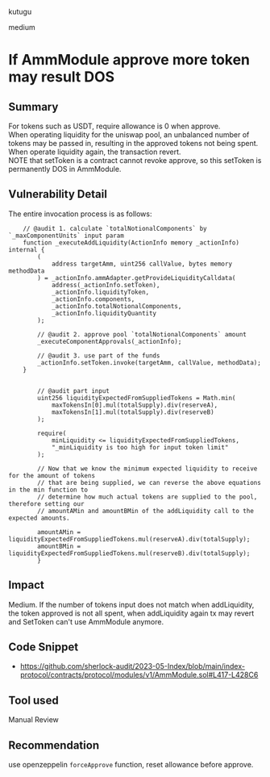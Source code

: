 kutugu

medium

# If AmmModule approve more token may result DOS

## Summary

For tokens such as USDT, require allowance is 0 when approve.      
When operating liquidity for the uniswap pool, an unbalanced number of tokens may be passed in, resulting in the approved tokens not being spent. When operate liquidity again, the transaction revert.    
NOTE that setToken is a contract cannot revoke approve, so this setToken is permanently DOS in AmmModule.    

## Vulnerability Detail

The entire invocation process is as follows:  

```solidity
    // @audit 1. calculate `totalNotionalComponents` by `_maxComponentUnits` input param
    function _executeAddLiquidity(ActionInfo memory _actionInfo) internal {
        (
            address targetAmm, uint256 callValue, bytes memory methodData
        ) = _actionInfo.ammAdapter.getProvideLiquidityCalldata(
            address(_actionInfo.setToken),
            _actionInfo.liquidityToken,
            _actionInfo.components,
            _actionInfo.totalNotionalComponents,
            _actionInfo.liquidityQuantity
        );

        // @audit 2. approve pool `totalNotionalComponents` amount
        _executeComponentApprovals(_actionInfo);

        // @audit 3. use part of the funds
        _actionInfo.setToken.invoke(targetAmm, callValue, methodData);
    }


        // @audit part input
        uint256 liquidityExpectedFromSuppliedTokens = Math.min(
            maxTokensIn[0].mul(totalSupply).div(reserveA),
            maxTokensIn[1].mul(totalSupply).div(reserveB)
        );

        require(
            minLiquidity <= liquidityExpectedFromSuppliedTokens,
            "_minLiquidity is too high for input token limit"
        );

        // Now that we know the minimum expected liquidity to receive for the amount of tokens
        // that are being supplied, we can reverse the above equations in the min function to
        // determine how much actual tokens are supplied to the pool, therefore setting our
        // amountAMin and amountBMin of the addLiquidity call to the expected amounts.

        amountAMin = liquidityExpectedFromSuppliedTokens.mul(reserveA).div(totalSupply);
        amountBMin = liquidityExpectedFromSuppliedTokens.mul(reserveB).div(totalSupply);
        }
```  

## Impact

Medium. If the number of tokens input does not match when addLiquidity, the token approved is not all spent, when  addLiquidity again tx may revert and SetToken can't use AmmModule anymore.

## Code Snippet

- https://github.com/sherlock-audit/2023-05-Index/blob/main/index-protocol/contracts/protocol/modules/v1/AmmModule.sol#L417-L428C6

## Tool used

Manual Review

## Recommendation

use openzeppelin `forceApprove` function, reset allowance before approve.
